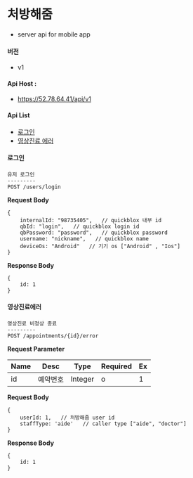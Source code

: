# 처방해줌
* server api for mobile app

#### 버전
+ v1

#### Api Host : 
+ https://52.78.64.41/api/v1

#### Api List
* [로그인](#markdown-header-로그인)
* [영상진료 에러](#markdown-header-영상진료에러)

#### 로그인
```
유저 로그인
---------
POST /users/login
```

**Request Body**
```
{
    internalId: "98735405",   // quickblox 내부 id
    qbId: "login",   // quickblox login id
    qbPassword: "password",   // quickblox password
    username: "nickname",   // quickblox name
    deviceOs: "Android"   // 기기 os ["Android" , "Ios"]
}
```

**Response Body**
```
{
    id: 1
}
```

#### 영상진료에러
```
영상진료 비정상 종료
---------
POST /appointments/{id}/error
```
**Request Parameter**

| Name | Desc | Type | Required | Ex |
| ---- | ---- | ---- | -------- | --- |
| id  | 예약번호  | Integer  | o | 1 |

**Request Body**
```
{
    userId: 1,   // 처방해줌 user id
    staffType: 'aide'   // caller type ["aide", "doctor"]
} 
```

**Response Body**
```
{
    id: 1
}
```